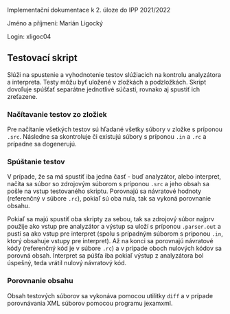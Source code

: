 Implementační dokumentace k 2. úloze do IPP 2021/2022

Jméno a příjmení: Marián Ligocký

Login: xligoc04

## Testovací skript

Slúži na spustenie a vyhodnotenie testov slúžiacich na kontrolu analyzátora a interpreta. Testy môžu byť uložené v
zložkách a podzložkách. Skript dovoľuje spúšťať separátne jednotlivé súčasti, rovnako aj spustiť ich zreťazene.

### Načítavanie testov zo zložiek

Pre načítanie všetkých testov sú hľadané všetky súbory v zložke s príponou `.src`. Následne sa skontroluje či existujú
súbory s príponou `.in` a `.rc` a prípadne sa dogenerujú.

### Spúštanie testov

V prípade, že sa má spustiť iba jedna časť - buď analyzátor, alebo interpret, načíta sa súbor so zdrojovým súborom s
príponou `.src` a jeho obsah sa pošle na vstup testovaného skriptu. Porovnajú sa návratové hodnoty (referenčný v
súbore `.rc`), pokiaľ sú oba nula, tak sa vykoná porovnanie obsahu.

Pokiaľ sa majú spustiť oba skripty za sebou, tak sa zdrojový súbor najprv použije ako vstup pre analyzátor a výstup sa
uloží s príponou `.parser.out` a pustí sa ako vstup pre interpret (spolu s prípadným súborom s príponou `.in`, ktorý
obsahuje vstupy pre interpret). Až na konci sa porovnajú návratové kódy (referenčný kód je v súbore `.rc`) a v prípade
oboch nulových kódov sa porovná obsah. Interpret sa púšťa iba pokiaľ výstup z analyzátora bol úspešný, teda vrátil
nulový návratový kód.

### Porovnanie obsahu

Obsah testových súborov sa vykonáva pomocou utilitky `diff` a v prípade porovnávania XML súborov pomocou programu
jexamxml. 
